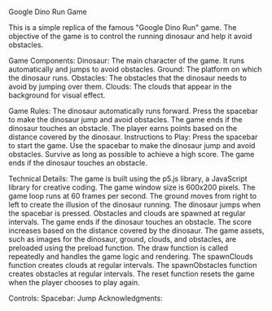 Google Dino Run Game

This is a simple replica of the famous "Google Dino Run" game. The objective of the game is to control the running dinosaur and help it avoid obstacles.

Game Components:
Dinosaur: The main character of the game. It runs automatically and jumps to avoid obstacles.
Ground: The platform on which the dinosaur runs.
Obstacles: The obstacles that the dinosaur needs to avoid by jumping over them.
Clouds: The clouds that appear in the background for visual effect.

Game Rules:
The dinosaur automatically runs forward.
Press the spacebar to make the dinosaur jump and avoid obstacles.
The game ends if the dinosaur touches an obstacle.
The player earns points based on the distance covered by the dinosaur.
Instructions to Play:
Press the spacebar to start the game.
Use the spacebar to make the dinosaur jump and avoid obstacles.
Survive as long as possible to achieve a high score.
The game ends if the dinosaur touches an obstacle.


Technical Details:
The game is built using the p5.js library, a JavaScript library for creative coding.
The game window size is 600x200 pixels.
The game loop runs at 60 frames per second.
The ground moves from right to left to create the illusion of the dinosaur running.
The dinosaur jumps when the spacebar is pressed.
Obstacles and clouds are spawned at regular intervals.
The game ends if the dinosaur touches an obstacle.
The score increases based on the distance covered by the dinosaur.
The game assets, such as images for the dinosaur, ground, clouds, and obstacles, are preloaded using the preload function.
The draw function is called repeatedly and handles the game logic and rendering.
The spawnClouds function creates clouds at regular intervals.
The spawnObstacles function creates obstacles at regular intervals.
The reset function resets the game when the player chooses to play again.



Controls:
Spacebar: Jump
Acknowledgments:
